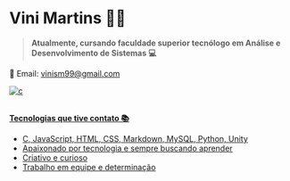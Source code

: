 # Vini Martins 🖐🏼
>**Atualmente, cursando faculdade superior tecnólogo em Análise e Desenvolvimento de Sistemas 💻**</br>

📧 Email: vinism99@gmail.com

<a href="https://www.linkedin.com/in/vinism99/"> <img align="center" alt="c" src="https://img.shields.io/badge/LinkedIn-0077B5?style=for-the-badge&logo=linkedin&logoColor=white" />

</br>**Tecnologias que tive contato 📚**
* C, JavaScript, HTML, CSS, Markdown, MySQL, Python, Unity
* Apaixonado por tecnologia e sempre buscando aprender
* Criativo e curioso
* Trabalho em equipe e determinação
